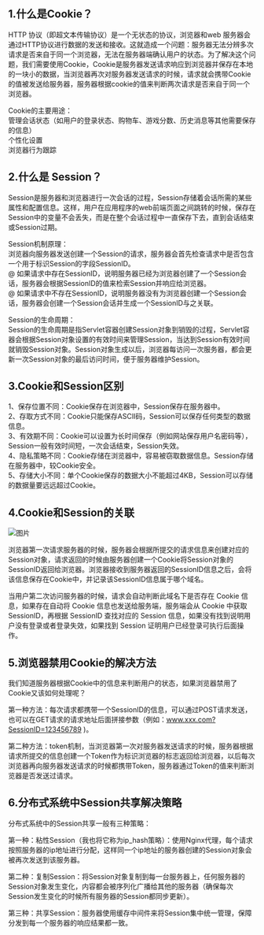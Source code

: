 ## 1.什么是Cookie？
HTTP 协议（即超文本传输协议）是一个无状态的协议，浏览器和web 服务器会通过HTTP协议进行数据的发送和接收。这就造成一个问题：服务器无法分辨多次请求是否来自于同一个浏览器，无法在服务器端确认用户的状态。为了解决这个问题，我们需要使用Cookie，Cookie是服务器发送请求响应到浏览器并保存在本地的一块小的数据，当浏览器再次对服务器发送请求的时候，请求就会携带Cookie的值被发送给服务器，服务器根据cookie的值来判断两次请求是否来自于同一个浏览器。

Cookie的主要用途：  <br>
管理会话状态（如用户的登录状态、购物车、游戏分数、历史消息等其他需要保存的信息）<br>
个性化设置<br>
浏览器行为跟踪<br>

## 2.什么是 Session？

Session是服务器和浏览器进行一次会话的过程，Session存储着会话所需的某些属性和配置信息。这样，用户在应用程序的web前端页面之间跳转的时候，保存在Session中的变量不会丢失，而是在整个会话过程中一直保存下去，直到会话结束或Session过期。

Session机制原理：<br>
浏览器向服务器发送创建一个Session的请求，服务器会首先检查请求中是否包含一个用于标识Session的字段SessionID。<br>
@ 如果请求中存在SessionID，说明服务器已经为浏览器创建了一个Session会话，服务器会根据SessionID的值来检索Session并响应给浏览器。<br>
@ 如果请求中不存在SessionID，说明服务器没有为浏览器创建一个Session会话，服务器会创建一个Session会话并生成一个SessionID与之关联。<br>

Session的生命周期：<br>
Session的生命周期是指Servlet容器创建Session对象到销毁的过程，Servlet容器会根据Session对象设置的有效时间来管理Session，当达到Session有效时间就销毁Session对象。Session对象生成以后，浏览器每访问一次服务器，都会更新一次Session对象的最后访问时间，便于服务器维护Session。

## 3.Cookie和Session区别<br>
1、保存位置不同：Cookie保存在浏览器中，Session保存在服务器中。<br>
2、存取方式不同：Cookie只能保存ASCII码，Session可以保存任何类型的数据信息。<br>
3、有效期不同：Cookie可以设置为长时间保存（例如网站保存用户名密码等），Session一般有效时间短，一次会话结束，Session失效。<br>
4、隐私策略不同：Cookie存储在浏览器中，容易被窃取数据信息。Session存储在服务器中，较Cookie安全。<br>
5、存储大小不同：单个Cookie保存的数据大小不能超过4KB，Session可以存储的数据量要远远超过Cookie。<br>
## 4.Cookie和Session的关联
![图片](https://github.com/zhuqianqian1996/CS-Master-Note/blob/master/%E5%9B%BE%E7%89%87/CookieAndSession.bmp)

浏览器第一次请求服务器的时候，服务器会根据所提交的请求信息来创建对应的Session对象，请求返回的时候由服务器创建一个Cookie将Session对象的SessionID返回给浏览器。浏览器接收到服务器返回的SessionID信息之后，会将该信息保存在Cookie中，并记录该SessionID信息属于哪个域名。<br>

当用户第二次访问服务器的时候，请求会自动判断此域名下是否存在 Cookie 信息，如果存在自动将 Cookie 信息也发送给服务端，服务端会从 Cookie 中获取 SessionID，再根据 SessionID 查找对应的 Session 信息，如果没有找到说明用户没有登录或者登录失效，如果找到 Session 证明用户已经登录可执行后面操作。<br>

## 5.浏览器禁用Cookie的解决方法

我们知道服务器根据Cookie中的信息来判断用户的状态，如果浏览器禁用了Cookie又该如何处理呢？

第一种方法：每次请求都携带一个SessionID的信息，可以通过POST请求发送，也可以在GET请求的请求地址后面拼接参数（例如：www.xxx.com?SessionID=123456789 )。

第二种方法：token机制，当浏览器第一次对服务器发送请求的时候，服务器根据请求所提交的信息创建一个Token作为标识浏览器的标志返回给浏览器，以后每次浏览器再向服务器发送请求的时候都携带Token，服务器通过Token的值来判断浏览器是否发送过请求。

## 6.分布式系统中Session共享解决策略

分布式系统中的Session共享一般有三种策略：

第一种：粘性Session（我也将它称为ip_hash策略）：使用Nginx代理，每个请求按照服务器的ip地址进行分配，这样同一个ip地址的服务器创建的Session对象会被再次发送到该服务器。

第二种：复制Session：将Session对象复制到每一台服务器上，任何服务器的Session对象发生变化，内容都会被序列化广播给其他的服务器（确保每次Session发生变化的时候所有服务器的Session都同步更新）。

第三种：共享Session：服务器使用缓存中间件来将Session集中统一管理，保障分发到每一个服务器的响应结果都一致。
